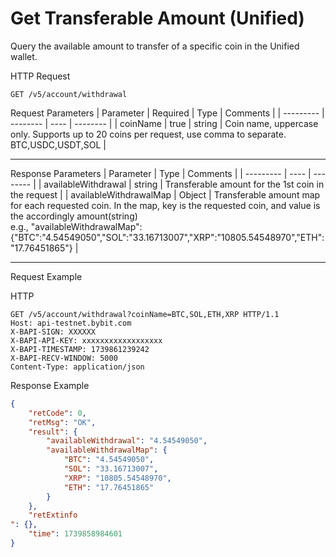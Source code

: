 # Get Transferable Amount (Unified)
Query the available amount to transfer of a specific coin in the Unified wallet.


HTTP Request
```http
GET /v5/account/withdrawal
```

Request Parameters
| Parameter | Required | Type | Comments |
| --------- | -------- | ---- | -------- |
| coinName | true | string | Coin name, uppercase only. Supports up to 20 coins per request, use comma to separate. BTC,USDC,USDT,SOL |

---


Response Parameters
| Parameter | Type | Comments |
| --------- | ---- | -------- |
| availableWithdrawal | string | Transferable amount for the 1st coin in the request |
| availableWithdrawalMap | Object | Transferable amount map for each requested coin. In the map, key is the requested coin, and value is the accordingly amount(string) <br> e.g., "availableWithdrawalMap":{"BTC":"4.54549050","SOL":"33.16713007","XRP":"10805.54548970","ETH":"17.76451865"} |

---

Request Example

HTTP
 
  
```http
GET /v5/account/withdrawal?coinName=BTC,SOL,ETH,XRP HTTP/1.1
Host: api-testnet.bybit.com
X-BAPI-SIGN: XXXXXX
X-BAPI-API-KEY: xxxxxxxxxxxxxxxxxx
X-BAPI-TIMESTAMP: 1739861239242
X-BAPI-RECV-WINDOW: 5000
Content-Type: application/json
```

Response Example
```json
{
    "retCode": 0,
    "retMsg": "OK",
    "result": {
        "availableWithdrawal": "4.54549050",
        "availableWithdrawalMap": {
            "BTC": "4.54549050",
            "SOL": "33.16713007",
            "XRP": "10805.54548970",
            "ETH": "17.76451865"
        }
    },
    "retExtinfo
": {},
    "time": 1739858984601
}
```

